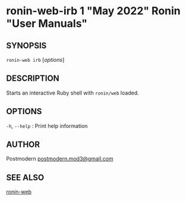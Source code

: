 # ronin-web-irb 1 "May 2022" Ronin "User Manuals"

## SYNOPSIS

`ronin-web irb` [*options*]

## DESCRIPTION

Starts an interactive Ruby shell with `ronin/web` loaded.

## OPTIONS

`-h`, `--help`
: Print help information

## AUTHOR

Postmodern <postmodern.mod3@gmail.com>

## SEE ALSO

[ronin-web](ronin-web.1.md)